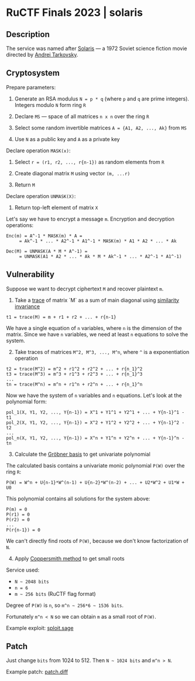 # RuCTF Finals 2023 | solaris

## Description

The service was named after [Solaris](https://en.wikipedia.org/wiki/Solaris_(1972_film)) — a 1972 Soviet science fiction movie directed by [Andrei Tarkovsky](https://en.wikipedia.org/wiki/Andrei_Tarkovsky).

## Cryptosystem

Prepare parameters:

1. Generate an RSA modulus `N = p * q` (where `p` and `q` are prime integers). Integers modulo `N` form ring `R`

2. Declare `MS` — space of all matrices `n x n` over the ring `R`

3. Select some random invertible matrices `A = {A1, A2, ..., Ak}` from `MS`

4. Use `N` as a public key and `A` as a private key

Declare operation `MASK(x)`:

1. Select `r = (r1, r2, ..., r{n-1})` as random elements from `R`

2. Create diagonal matrix `M` using vector `(m, ...r)`

3. Return `M`

Declare operation `UNMASK(X)`:

1. Return top-left element of matrix `X`

Let's say we have to encrypt a message `m`. Encryption and decryption operations:

```
Enc(m) = A^-1 * MASK(m) * A = 
     = Ak^-1 * ... * A2^-1 * A1^-1 * MASK(m) * A1 * A2 * ... * Ak

Dec(M) = UNMASK(A * M * A^-1) = 
     = UNMASK(A1 * A2 * ... * Ak * M * Ak^-1 * ... * A2^-1 * A1^-1)
```

## Vulnerability

Suppose we want to decrypt ciphertext `M` and recover plaintext `m`.

1. Take a [trace](https://en.wikipedia.org/wiki/Trace_(linear_algebra)) of matrix `M` as a sum of main diagonal using [similarity invariance](https://en.wikipedia.org/wiki/Similarity_invariance)

```
t1 = trace(M) = m + r1 + r2 + ... + r{n-1}
```

We have a single equation of `n` variables, where `n` is the dimension of the matrix. Since we have `n` variables, we need at least `n` equations to solve the system.

2. Take traces of matrices `M^2, M^3, ..., M^n`, where `^` is a exponentiation operation

```
t2 = trace(M^2) = m^2 + r1^2 + r2^2 + ... + r{n_1}^2
t3 = trace(M^3) = m^3 + r1^3 + r2^3 + ... + r{n_1}^3
...
tn = trace(M^n) = m^n + r1^n + r2^n + ... + r{n_1}^n
```

Now we have the system of `n` variables and `n` equations. Let's look at the polynomial form:

```
pol_1(X, Y1, Y2, ..., Y{n-1}) = X^1 + Y1^1 + Y2^1 + ... + Y{n-1}^1 - t1
pol_2(X, Y1, Y2, ..., Y{n-1}) = X^2 + Y1^2 + Y2^2 + ... + Y{n-1}^2 - t2
...
pol_n(X, Y1, Y2, ..., Y{n-1}) = X^n + Y1^n + Y2^n + ... + Y{n-1}^n - tn
```

3. Calculate the [Gröbner basis](https://en.wikipedia.org/wiki/Gr%C3%B6bner_basis) to get univariate polynomial

The calculated basis contains a univariate monic polynomial `P(W)` over the ring `R`:

```
P(W) = W^n + U{n-1}*W^(n-1) + U{n-2}*W^(n-2) + ... + U2*W^2 + U1*W + U0
```

This polynomial contains all solutions for the system above:

```
P(m) = 0
P(r1) = 0
P(r2) = 0
...
P(r{n-1}) = 0
```

We can't directly find roots of `P(W)`, because we don't know factorization of `N`.

4. Apply [Coppersmith method](https://en.wikipedia.org/wiki/Coppersmith_method) to get small roots

Service used:

- `N ~ 2048 bits`
- `n = 6`
- `m ~ 256 bits` (RuCTF flag format)

Degree of `P(W)` is `n`, so `m^n ~ 256*6 ~ 1536 bits`.

Fortunately `m^n < N` so we can obtain `m` as a small root of `P(W)`.

Example exploit: [sploit.sage](/sploits/solaris/sploit.sage)

## Patch

Just change `bits` from 1024 to 512. Then `N ~ 1024 bits` and `m^n > N`.

Example patch: [patch.diff](patch.diff)
